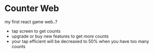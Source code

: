 # Counter Web

my first react game web..?

* tap screen to get counts
* upgrade or buy new features to get *more* counts
* your tap efficient will be decreased to 50% when you have too many counts
